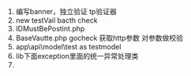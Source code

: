 1. 编写banner，独立验证 tp验证器
2. new testVail bacth check
3. IDMustBePostint.php 
4. BaseVautte.php gocheck 获取http参数 对参数做校验
5. app\api\model\test as testmodel
6. lib下面exception里面的统一异常处理类
7. 